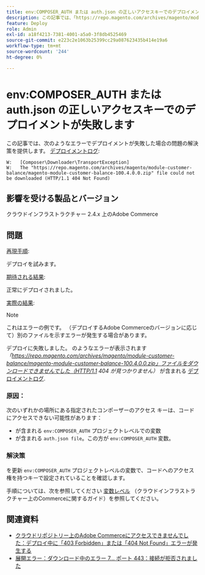 ```yaml
---
title: env:COMPOSER_AUTH または auth.json の正しいアクセスキーでのデプロイメントが失敗します
description: この記事では、「https://repo.magento.com/archives/magento/module-customer-balance/magento-module-customer-balance-100.4.0.0.zip ファイルをダウンロードできませんでした（HTTP/1.1 404 が見つかりませんでした）」というエラーでデプロイメントが失敗した場合の問題の解決策を説明します。
feature: Deploy
role: Admin
exl-id: a18f4213-7381-4001-a5a0-3f8db4525469
source-git-commit: e223c2e1063b25399cc29a087623435b414e19a6
workflow-type: tm+mt
source-wordcount: '244'
ht-degree: 0%

---
```


# env:COMPOSER_AUTH または auth.json の正しいアクセスキーでのデプロイメントが失敗します

この記事では、次のようなエラーでデプロイメントが失敗した場合の問題の解決策を提供します。 [デプロイメントログ](/docs/commerce-cloud-service/user-guide/develop/test/log-locations#deploy-log):

```
W:   [Composer\Downloader\TransportException]
W:   The "https://repo.magento.com/archives/magento/module-customer-balance/magento-module-customer-balance-100.4.0.0.zip" file could not be downloaded (HTTP/1.1 404 Not Found)
```

## 影響を受ける製品とバージョン

クラウドインフラストラクチャー 2.4.x 上のAdobe Commerce

## 問題  

<u>再現手順</u>:

デプロイを試みます。 

<u>期待される結果</u>:

正常にデプロイされました。

<u>実際の結果</u>:

>[!NOTE]
>
>これはエラーの例です。 （デプロイするAdobe Commerceのバージョンに応じて）別のファイルを示すエラーが発生する場合があります。

デプロイに失敗しました。 のようなエラーが表示されます *「https://repo.magento.com/archives/magento/module-customer-balance/magento-module-customer-balance-100.4.0.0.zip」ファイルをダウンロードできませんでした（HTTP/1.1 404 が見つかりません）* が含まれる [デプロイメントログ](/docs/commerce-cloud-service/user-guide/develop/test/log-locations#deploy-log).


### 原因：

次のいずれかの場所にある指定されたコンポーザーのアクセス キーは、コードにアクセスできない可能性があります：

* が含まれる `env:COMPOSER_AUTH` プロジェクトレベルでの変数
* が含まれる `auth.json file`。この方が `env:COMPOSER_AUTH` 変数。

### 解決策

を更新 `env:COMPOSER_AUTH` プロジェクトレベルの変数で、コードへのアクセス権を持つキーで設定されていることを確認します。

手順については、次を参照してください [変数レベル](/docs/commerce-cloud-service/user-guide/configure/env/variable-levels) （クラウドインフラストラクチャー上のCommerceに関するガイド）を参照してください。

## 関連資料

* [クラウドリポジトリー上のAdobe Commerceにアクセスできませんでした：デプロイ中に「403 Forbidden」または「404 Not Found」エラーが発生する](/docs/commerce-knowledge-base/kb/troubleshooting/deployment/magento-commerce-cloud-repo-could-not-be-accessed-403-forbidden-or-404-not-found-error-when-deploying.html)
* [展開エラー：ダウンロード中のエラー 7... ポート 443：接続が拒否されました](https://experienceleague.adobe.com/en/docs/commerce-knowledge-base/kb/troubleshooting/deployment/deployment-error-downloading-connection-refused-adobe-commerce)

